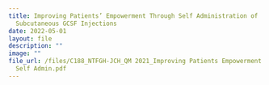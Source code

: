 ```yaml
---
title: Improving Patients’ Empowerment Through Self Administration of
  Subcutaneous GCSF Injections
date: 2022-05-01
layout: file
description: ""
image: ""
file_url: /files/C188_NTFGH-JCH_QM 2021_Improving Patients Empowerment Through
  Self Admin.pdf
---
```

